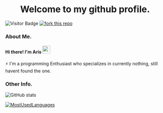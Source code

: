 <h1 align="center">Welcome to my github profile.</h1>

![Visitor Badge](https://visitor-badge.laobi.icu/badge?page_id=antare74)
[![fork this repo](http://githubbadges.com/fork.svg?user=ddavison&repo=github-badges)](http://github.com/antare74/github-badges/fork)

### About Me.
#### Hi there! I'm Aris <img src="https://media.giphy.com/media/hvRJCLFzcasrR4ia7z/giphy.gif" width="25px" height="25px">
⚡ I'm a programming Enthusiast who specializes in currently nothing, still havent found the one.

### Other Info. 
![GitHub stats](https://github-readme-stats.vercel.app/api?username=Antare74)

[![MostUsedLanguages](https://github-readme-stats.vercel.app/api/top-langs/?username=mystique09&layout=compact&langs_count=20)](https://github.com/antare74/antare74)
